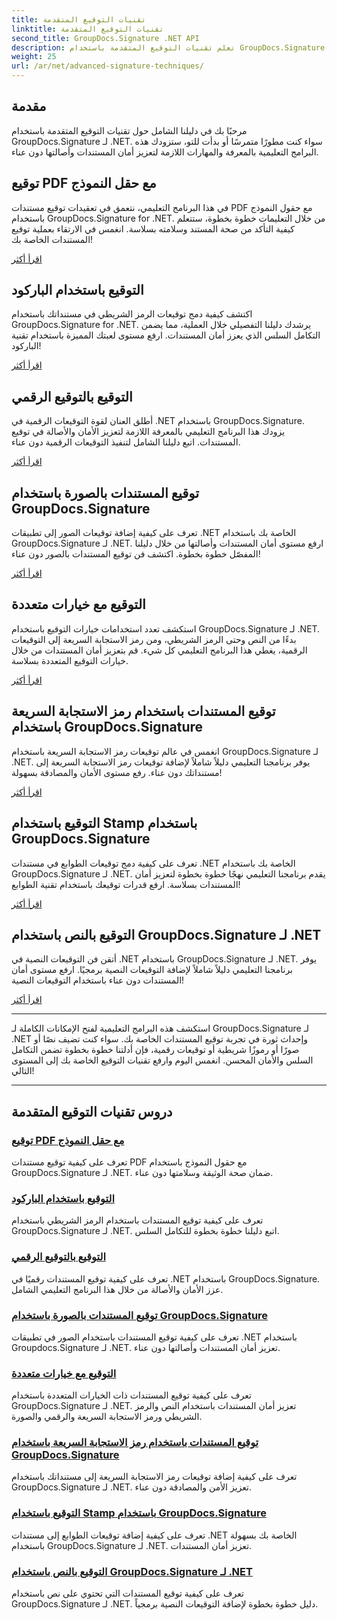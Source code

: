 ```yaml
---
title: تقنيات التوقيع المتقدمة
linktitle: تقنيات التوقيع المتقدمة
second_title: GroupDocs.Signature .NET API
description: تعلم تقنيات التوقيع المتقدمة باستخدام GroupDocs.Signature لبرامج .NET التعليمية. قم بتوقيع ملفات PDF والصور والمستندات بسلاسة باستخدام الرمز الشريطي والرقمي والمزيد.
weight: 25
url: /ar/net/advanced-signature-techniques/
---
```

## مقدمة

مرحبًا بك في دليلنا الشامل حول تقنيات التوقيع المتقدمة باستخدام GroupDocs.Signature لـ .NET. سواء كنت مطورًا متمرسًا أو بدأت للتو، ستزودك هذه البرامج التعليمية بالمعرفة والمهارات اللازمة لتعزيز أمان المستندات وأصالتها دون عناء.

## توقيع PDF مع حقل النموذج

في هذا البرنامج التعليمي، نتعمق في تعقيدات توقيع مستندات PDF مع حقول النموذج باستخدام GroupDocs.Signature for .NET. من خلال التعليمات خطوة بخطوة، ستتعلم كيفية التأكد من صحة المستند وسلامته بسلاسة. انغمس في الارتقاء بعملية توقيع المستندات الخاصة بك!

[اقرأ أكثر](./sign-pdf-form-field/)

## التوقيع باستخدام الباركود

اكتشف كيفية دمج توقيعات الرمز الشريطي في مستنداتك باستخدام GroupDocs.Signature for .NET. يرشدك دليلنا التفصيلي خلال العملية، مما يضمن التكامل السلس الذي يعزز أمان المستندات. ارفع مستوى لعبتك المميزة باستخدام تقنية الباركود!

[اقرأ أكثر](./sign-with-barcode/)

## التوقيع بالتوقيع الرقمي

أطلق العنان لقوة التوقيعات الرقمية في .NET باستخدام GroupDocs.Signature. يزودك هذا البرنامج التعليمي بالمعرفة اللازمة لتعزيز الأمان والأصالة في توقيع المستندات. اتبع دليلنا الشامل لتنفيذ التوقيعات الرقمية دون عناء.

[اقرأ أكثر](./sign-with-digital/)

## توقيع المستندات بالصورة باستخدام GroupDocs.Signature

تعرف على كيفية إضافة توقيعات الصور إلى تطبيقات .NET الخاصة بك باستخدام GroupDocs.Signature لـ .NET. ارفع مستوى أمان المستندات وأصالتها من خلال دليلنا المفصّل خطوة بخطوة. اكتشف فن توقيع المستندات بالصور دون عناء!

[اقرأ أكثر](./sign-with-image/)

## التوقيع مع خيارات متعددة

استكشف تعدد استخدامات خيارات التوقيع باستخدام GroupDocs.Signature لـ .NET. بدءًا من النص وحتى الرمز الشريطي، ومن رمز الاستجابة السريعة إلى التوقيعات الرقمية، يغطي هذا البرنامج التعليمي كل شيء. قم بتعزيز أمان المستندات من خلال خيارات التوقيع المتعددة بسلاسة.

[اقرأ أكثر](./sign-with-multiple-options/)

## توقيع المستندات باستخدام رمز الاستجابة السريعة باستخدام GroupDocs.Signature

انغمس في عالم توقيعات رمز الاستجابة السريعة باستخدام GroupDocs.Signature لـ .NET. يوفر برنامجنا التعليمي دليلاً شاملاً لإضافة توقيعات رمز الاستجابة السريعة إلى مستنداتك دون عناء. رفع مستوى الأمان والمصادقة بسهولة!

[اقرأ أكثر](./sign-with-qr-code/)

## التوقيع باستخدام Stamp باستخدام GroupDocs.Signature

تعرف على كيفية دمج توقيعات الطوابع في مستندات .NET الخاصة بك باستخدام GroupDocs.Signature لـ .NET. يقدم برنامجنا التعليمي نهجًا خطوة بخطوة لتعزيز أمان المستندات بسلاسة. ارفع قدرات توقيعك باستخدام تقنية الطوابع!

[اقرأ أكثر](./sign-with-stamp/)

## التوقيع بالنص باستخدام GroupDocs.Signature لـ .NET

أتقن فن التوقيعات النصية في .NET باستخدام GroupDocs.Signature لـ .NET. يوفر برنامجنا التعليمي دليلاً شاملاً لإضافة التوقيعات النصية برمجيًا. ارفع مستوى أمان المستندات دون عناء باستخدام التوقيعات النصية!

[اقرأ أكثر](./sign-with-text/)

---

استكشف هذه البرامج التعليمية لفتح الإمكانات الكاملة لـ GroupDocs.Signature لـ .NET وإحداث ثورة في تجربة توقيع المستندات الخاصة بك. سواء كنت تضيف نصًا أو صورًا أو رموزًا شريطية أو توقيعات رقمية، فإن أدلتنا خطوة بخطوة تضمن التكامل السلس والأمان المحسن. انغمس اليوم وارفع تقنيات التوقيع الخاصة بك إلى المستوى التالي!

---

## دروس تقنيات التوقيع المتقدمة
### [توقيع PDF مع حقل النموذج](./sign-pdf-form-field/)
تعرف على كيفية توقيع مستندات PDF مع حقول النموذج باستخدام GroupDocs.Signature لـ .NET. ضمان صحة الوثيقة وسلامتها دون عناء.
### [التوقيع باستخدام الباركود](./sign-with-barcode/)
تعرف على كيفية توقيع المستندات باستخدام الرمز الشريطي باستخدام GroupDocs.Signature لـ .NET. اتبع دليلنا خطوة بخطوة للتكامل السلس.
### [التوقيع بالتوقيع الرقمي](./sign-with-digital/)
تعرف على كيفية توقيع المستندات رقميًا في .NET باستخدام GroupDocs.Signature. عزز الأمان والأصالة من خلال هذا البرنامج التعليمي الشامل.
### [توقيع المستندات بالصورة باستخدام GroupDocs.Signature](./sign-with-image/)
تعرف على كيفية توقيع المستندات باستخدام الصور في تطبيقات .NET باستخدام Groupdocs.Signature لـ .NET. تعزيز أمان المستندات وأصالتها دون عناء.
### [التوقيع مع خيارات متعددة](./sign-with-multiple-options/)
تعرف على كيفية توقيع المستندات ذات الخيارات المتعددة باستخدام GroupDocs.Signature لـ .NET. تعزيز أمان المستندات باستخدام النص والرمز الشريطي ورمز الاستجابة السريعة والرقمي والصورة.
### [توقيع المستندات باستخدام رمز الاستجابة السريعة باستخدام GroupDocs.Signature](./sign-with-qr-code/)
تعرف على كيفية إضافة توقيعات رمز الاستجابة السريعة إلى مستنداتك باستخدام GroupDocs.Signature لـ .NET. تعزيز الأمن والمصادقة دون عناء.
### [التوقيع باستخدام Stamp باستخدام GroupDocs.Signature](./sign-with-stamp/)
تعرف على كيفية إضافة توقيعات الطوابع إلى مستندات .NET الخاصة بك بسهولة باستخدام GroupDocs.Signature لـ .NET. تعزيز أمان المستندات.
### [التوقيع بالنص باستخدام GroupDocs.Signature لـ .NET](./sign-with-text/)
تعرف على كيفية توقيع المستندات التي تحتوي على نص باستخدام GroupDocs.Signature لـ .NET. دليل خطوة بخطوة لإضافة التوقيعات النصية برمجياً.